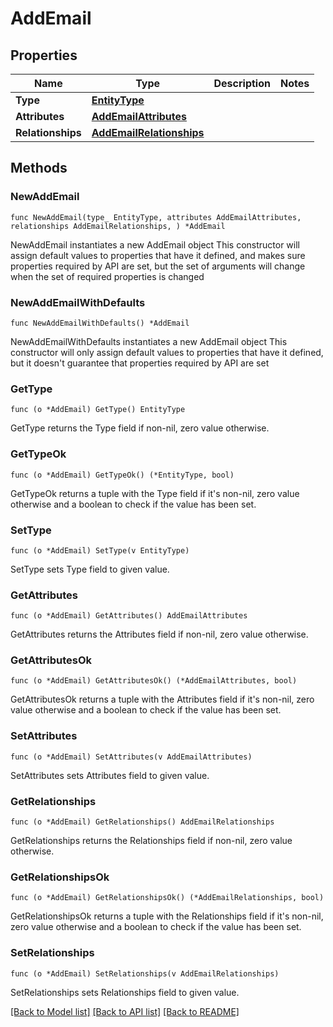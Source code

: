 # AddEmail

## Properties

Name | Type | Description | Notes
------------ | ------------- | ------------- | -------------
**Type** | [**EntityType**](EntityType.md) |  | 
**Attributes** | [**AddEmailAttributes**](AddEmailAttributes.md) |  | 
**Relationships** | [**AddEmailRelationships**](AddEmailRelationships.md) |  | 

## Methods

### NewAddEmail

`func NewAddEmail(type_ EntityType, attributes AddEmailAttributes, relationships AddEmailRelationships, ) *AddEmail`

NewAddEmail instantiates a new AddEmail object
This constructor will assign default values to properties that have it defined,
and makes sure properties required by API are set, but the set of arguments
will change when the set of required properties is changed

### NewAddEmailWithDefaults

`func NewAddEmailWithDefaults() *AddEmail`

NewAddEmailWithDefaults instantiates a new AddEmail object
This constructor will only assign default values to properties that have it defined,
but it doesn't guarantee that properties required by API are set

### GetType

`func (o *AddEmail) GetType() EntityType`

GetType returns the Type field if non-nil, zero value otherwise.

### GetTypeOk

`func (o *AddEmail) GetTypeOk() (*EntityType, bool)`

GetTypeOk returns a tuple with the Type field if it's non-nil, zero value otherwise
and a boolean to check if the value has been set.

### SetType

`func (o *AddEmail) SetType(v EntityType)`

SetType sets Type field to given value.


### GetAttributes

`func (o *AddEmail) GetAttributes() AddEmailAttributes`

GetAttributes returns the Attributes field if non-nil, zero value otherwise.

### GetAttributesOk

`func (o *AddEmail) GetAttributesOk() (*AddEmailAttributes, bool)`

GetAttributesOk returns a tuple with the Attributes field if it's non-nil, zero value otherwise
and a boolean to check if the value has been set.

### SetAttributes

`func (o *AddEmail) SetAttributes(v AddEmailAttributes)`

SetAttributes sets Attributes field to given value.


### GetRelationships

`func (o *AddEmail) GetRelationships() AddEmailRelationships`

GetRelationships returns the Relationships field if non-nil, zero value otherwise.

### GetRelationshipsOk

`func (o *AddEmail) GetRelationshipsOk() (*AddEmailRelationships, bool)`

GetRelationshipsOk returns a tuple with the Relationships field if it's non-nil, zero value otherwise
and a boolean to check if the value has been set.

### SetRelationships

`func (o *AddEmail) SetRelationships(v AddEmailRelationships)`

SetRelationships sets Relationships field to given value.



[[Back to Model list]](../README.md#documentation-for-models) [[Back to API list]](../README.md#documentation-for-api-endpoints) [[Back to README]](../README.md)


